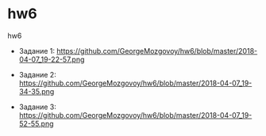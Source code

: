 # hw6
hw6
+ Задание 1: https://github.com/GeorgeMozgovoy/hw6/blob/master/2018-04-07_19-22-57.png
- Задание 2: https://github.com/GeorgeMozgovoy/hw6/blob/master/2018-04-07_19-34-35.png
+ Задание 3: https://github.com/GeorgeMozgovoy/hw6/blob/master/2018-04-07_19-52-55.png
